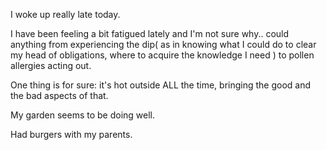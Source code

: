 I woke up really late today.

I have been feeling a bit fatigued lately and I'm not sure why.. could anything from experiencing the dip( as in knowing what I could do to clear my head of obligations, where to acquire the knowledge I need ) to pollen allergies acting out. 

One thing is for sure: it's hot outside ALL the time, bringing the good and the bad aspects of that. 

My garden seems to be doing well. 

Had burgers with my parents.